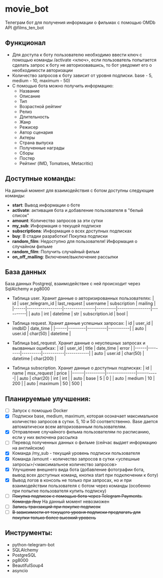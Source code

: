 # movie_bot
Телеграм бот для получения информации о фильмах с помощью OMDb API @films_ten_bot
## Функционал
* Для доступа к боту пользователю необходимо ввести ключ с помощью команды /activate <ключ>, если пользователь попытается сделать запрос к боту не авторизовавшись, то бот уведомит его о необходимости авторизации
* Количество запросов к боту зависит от уровня подписки. base - 5, medium - 10, maximum - 50)
* С помощью бота можно получить информацию:
    - Название
    - Описание
    - Тип
    - Возрастной рейтинг
    - Релиз
    - Длительность
    - Жанр
    - Режисер
    - Автор сценария
    - Актеры
    - Страна выпуска
    - Полученные награды
    - Сборы
    - Постер
    - Рейтинг (IMD, Tomatoes, Metacritic)
## Доступные команды:
На данный момент для взаимодействия с ботом доступны следующие команды:
- **start**: Вывод информации о боте
- **activate**: активация бота и добавление пользователя в "белый список"
- **amount**: Количество запросов за эти сутки
- **my_sub**: Информация о текущей подписке
- **subscriptions**: Информация о всех доступных подписках
- **buy**: В стадии разработки! Покупка подписки
- **random_film**: Недоступно для пользователя! Информация о случайном фильме
- **random_film**: Получить случайный фильм
- **on_off_mailing**: Включение/выключение рассылки

## **База данных**
База данных Postgreql, взаимодействие с ней происходит через SqlAlchemy и pg8000
* Таблица user. Хранит данные о авторизированных пользователях:
  |  id  | user_telegram_id |  last_request  | username |   subscription  |  mailing |
  |------|------------------|----------------|----------|-----------------|----------|
  | auto |        int       |     datetime   |    str   | subscription.id |   bool   |
      
* Таблица request. Хранит данные успешных запросах:
  |  id  | user_id |  imdbID  | date_time |
  |------|---------|----------|-----------|
  | auto | user.id | char(50) |  datetime |
    
* Таблица bad_request. Хранит данные о неуспешных запросах и вызванных ошибках:
  |  id  | user_id |   title  | date_time |    error   |
  |------|---------|----------|-----------|------------|
  | auto | user.id | char(50) |  datetime |  char(200) |

* Таблица subscription. Хранит данные о доступных подписках:
  |  id  |   name   |  msx_request  |   price   |
  |------|----------|---------------|-----------|
  | auto | char(20) |      int      |    int    |
  | auto |   base   |       5       |     0     |
  | auto |  medium  |      10       |    200    |
  | auto | maximum  |      50       |    500    |
  
## **Планируемые улучшения:**
- [ ] Запуск с помощью Docker
- [x] Подписки base, medium, maximum, которая оозначает максимальное количество запросов в сутки. 5, 10 и 50 соответственно. Base дается автоматически всем авторизованным пользователям.
- [x] Отправление случайного фильма пользователям по расписанию, если у них включена рассылка
- [ ] Перевод полученных данных о фильме (сейчас выдает информацию на английском)
- [x] Команда /my_sub - текущий уровень подписки пользователя
- [x] Команда /amount - количество запросов в сутки <успешные запросы>/<максимальное количество запросов>
- [x] Улучшение внешнего вида бота (добавление фотографии бота, вывод всех доступных команд, кнопка start при подключении к боту)
- [x] Вывод логов в консоль не только при запросах, но и при взаимодействии пользователя с ботом через команды (особенно при попытке пользователя купить подписку)
- [ ] ~~Покупка подписок с помощью бота через Telegram Payments. Команда /buy~~ На данный момент невозможен
- [ ] ~~Запись транзакций при покупке подписок~~
- [ ] ~~В зависимости от текущего уровня подписки предлагать для покупки только более высокий уровень~~
## **Инструменты:**
- python-telegram-bot
- SQLAlchemy
- PostgreSQL
- pg8000
- BeautifulSoup4
- asyncio

